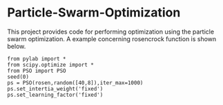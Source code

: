 # Particle-Swarm-Optimization

This project provides code for performing optimization using the particle swarm optimization. A example concerning rosencrock function is shown below.
```
from pylab import *
from scipy.optimize import *
from PSO import PSO
seed(0)
ps = PSO(rosen,random([40,8]),iter_max=1000)
ps.set_intertia_weight('fixed')
ps.set_learning_factor('fixed')
```
